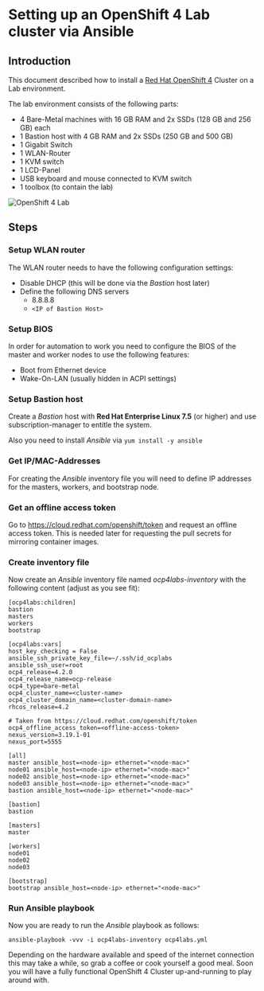 ﻿# Setting up an OpenShift 4 Lab cluster via Ansible

## Introduction
This document described how to install a [Red Hat OpenShift 4](https://www.redhat.com/en/openshift-4) Cluster on a Lab environment.

The lab environment consists of the following parts:

- 4 Bare-Metal machines with 16 GB RAM and 2x SSDs (128 GB and 256 GB) each
- 1 Bastion host with 4 GB RAM and 2x SSDs (250 GB and 500 GB)
- 1 Gigabit Switch
- 1 WLAN-Router
- 1 KVM switch
- 1 LCD-Panel
- USB keyboard and mouse connected to KVM switch
- 1 toolbox (to contain the lab)

![OpenShift 4 Lab](images/ocp4labs_assembled.jpg|width=600)
## Steps
### Setup WLAN router
The WLAN router needs to have the following configuration settings:

- Disable DHCP (this will be done via the *Bastion* host later)
- Define the following DNS servers
	- 8.8.8.8
	- ```<IP of Bastion Host>```
	
### Setup BIOS
In order for automation to work you need to configure the BIOS of the master and worker nodes to use the following features:

- Boot from Ethernet device
- Wake-On-LAN (usually hidden in ACPI settings)

### Setup Bastion host
Create a *Bastion* host with **Red Hat Enterprise Linux 7.5** (or higher) and use subscription-manager to entitle the system.

Also you need to install *Ansible* via
```yum install -y ansible```

### Get IP/MAC-Addresses
For creating the *Ansible* inventory file you will need to define IP addresses for the masters, workers, and bootstrap node.

### Get an offline access token
Go to https://cloud.redhat.com/openshift/token and request an offline access token. This is needed later for requesting the pull secrets for mirroring container images.

### Create inventory file
Now create an *Ansible* inventory file named *ocp4labs-inventory* with the following content (adjust as you see fit):
```
[ocp4labs:children]
bastion
masters
workers
bootstrap

[ocp4labs:vars]
host_key_checking = False
ansible_ssh_private_key_file=~/.ssh/id_ocplabs
ansible_ssh_user=root
ocp4_release=4.2.0
ocp4_release_name=ocp-release
ocp4_type=bare-metal
ocp4_cluster_name=<cluster-name>
ocp4_cluster_domain_name=<cluster-domain-name>
rhcos_release=4.2

# Taken from https://cloud.redhat.com/openshift/token
ocp4_offline_access_token=<offline-access-token>
nexus_version=3.19.1-01
nexus_port=5555

[all]
master ansible_host=<node-ip> ethernet="<node-mac>"
node01 ansible_host=<node-ip> ethernet="<node-mac>"
node02 ansible_host=<node-ip> ethernet="<node-mac>"
node03 ansible_host=<node-ip> ethernet="<node-mac>"
bastion ansible_host=<node-ip> ethernet="<node-mac>"

[bastion]
bastion

[masters]
master

[workers]
node01
node02
node03

[bootstrap]
bootstrap ansible_host=<node-ip> ethernet="<node-mac>"
```
### Run Ansible playbook
Now you are ready to run the *Ansible* playbook as follows:

```ansible-playbook -vvv -i ocp4labs-inventory ocp4labs.yml```

Depending on the hardware available and speed of the internet connection this may take a while, so grab a coffee or cook yourself a good meal. Soon you will have a fully functional OpenShift 4 Cluster up-and-running to play around with.
